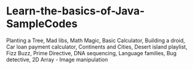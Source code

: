 # Learn-the-basics-of-Java-SampleCodes
Planting a Tree, Mad libs, Math Magic, Basic Calculator, Building a droid, Car loan payment calculator, Continents and Cities, Desert island playlist, Fizz Buzz, Prime Directive, DNA sequencing, Language families, Bug detective, 2D Array - Image manipulation
